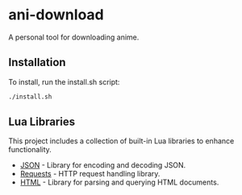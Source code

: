 # ani-download
A personal tool for downloading anime.

## Installation
To install, run the install.sh script:
```bash
./install.sh
```

## Lua Libraries
This project includes a collection of built-in Lua libraries to enhance functionality.

- [JSON](./docs/json.md) - Library for encoding and decoding JSON.
- [Requests](./docs/requests.md) - HTTP request handling library.
- [HTML](./docs/html.md) - Library for parsing and querying HTML documents.
